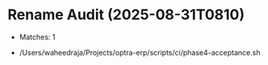 # Rename Audit (2025-08-31T0810)

- Matches: 1

- /Users/waheedraja/Projects/optra-erp/scripts/ci/phase4-acceptance.sh